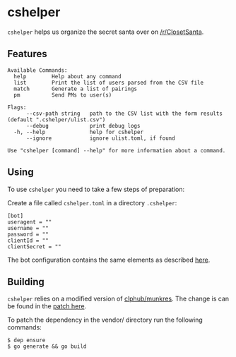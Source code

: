 # cshelper

`cshelper` helps us organize the secret santa over on [/r/ClosetSanta](https://reddit.com/r/closetsanta).

## Features

```
Available Commands:
  help        Help about any command
  list        Print the list of users parsed from the CSV file
  match       Generate a list of pairings
  pm          Send PMs to user(s)

Flags:
      --csv-path string   path to the CSV list with the form results (default ".cshelper/ulist.csv")
      --debug             print debug logs
  -h, --help              help for cshelper
      --ignore            ignore ulist.toml, if found

Use "cshelper [command] --help" for more information about a command.
```

## Using

To use `cshelper` you need to take a few steps of preparation:

Create a file called `cshelper.toml` in a directory `.cshelper`:

```
[bot]
useragent = ""
username = ""
password = ""
clientId = ""
clientSecret = ""
```

The bot configuration contains the same elements as described [here](https://github.com/turnage/graw/wiki/agent-files).

## Building

`cshelper` relies on a modified version of [clphub/munkres](https://github.com/clyphub/munkres). The change is can be
found in the [patch here](./munkres.patch).

To patch the dependency in the vendor/ directory run the following commands:

```
$ dep ensure
$ go generate && go build
```
